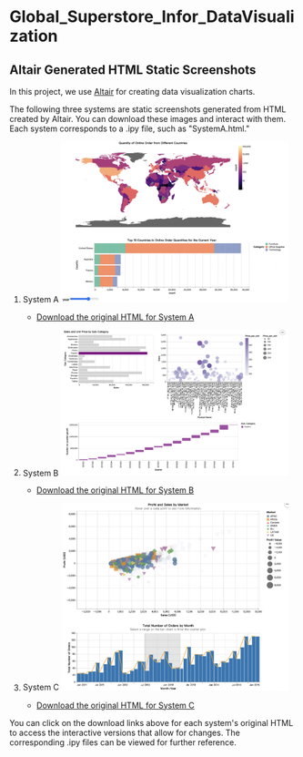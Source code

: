 # Global_Superstore_Infor_DataVisualization

## Altair Generated HTML Static Screenshots

In this project, we use [Altair](https://altair-viz.github.io/) for creating data visualization charts.

The following three systems are static screenshots generated from HTML created by Altair. You can download these images and interact with them. Each system corresponds to a .ipy file, such as "SystemA.html."

1. System A
   <img src="image1.png" alt="System A" width="400" />
   - [Download the original HTML for System A](SystemA.html)

2. System B
   <img src="image2.png" alt="System B" width="400" />
   - [Download the original HTML for System B](SystemB.html)

3. System C
   <img src="image3.png" alt="System C" width="400" />
   - [Download the original HTML for System C](SystemC.html)

You can click on the download links above for each system's original HTML to access the interactive versions that allow for changes. The corresponding .ipy files can be viewed for further reference.
